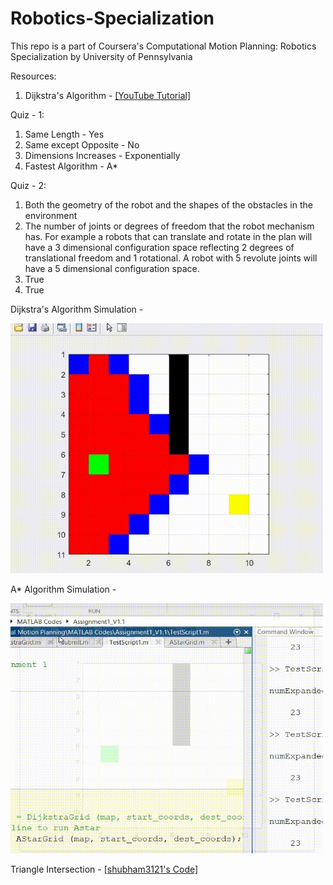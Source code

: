 # Robotics-Specialization

This repo is a part of Coursera's Computational Motion Planning: Robotics Specialization by University of Pennsylvania 

Resources: 
1. Dijkstra's Algorithm - [[YouTube Tutorial]](https://www.youtube.com/watch?v=XB4MIexjvY0&ab_channel=AbdulBari)

Quiz - 1:

1. Same Length - Yes
2. Same except Opposite - No
3. Dimensions Increases - Exponentially
4. Fastest Algorithm - A*

Quiz - 2:
1. Both the geometry of the robot and the shapes of the obstacles in the environment  
2. The number of joints or degrees of freedom that the robot mechanism has. For example a robots that can translate and rotate in the plan will have a 3 dimensional configuration space reflecting 2 degrees of translational freedom and 1 rotational. A robot with 5 revolute joints will have a 5 dimensional configuration space.  
3. True
4. True

Dijkstra's Algorithm Simulation - 

<img src="https://github.com/souvik0306/Robotics-Specialization/blob/main/Computational%20Motion%20Planning/Media/Djikstars_Algorithm_MATLAB.gif" width="500" height="400">

A* Algorithm Simulation - 

<img src="https://github.com/souvik0306/Robotics-Specialization/blob/main/Computational%20Motion%20Planning/Media/A_star_Algorithm_MATLAB.gif" width="500" height="400">


Triangle Intersection - [[shubham3121's Code]](https://github.com/shubham3121/Computational-Motion-Planning/blob/master/Assignment2_CSpace/triangle_intersection.m)
